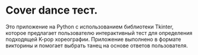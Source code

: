 # Cover dance тест.
Это приложение на Python с использованием библиотеки Tkinter, которое предлагает пользователю интерактивный тест для определения подходящей K-pop хореографии. Приложение выполнено в формате викторины и помогает выбрать танец на основе ответов пользователя.
